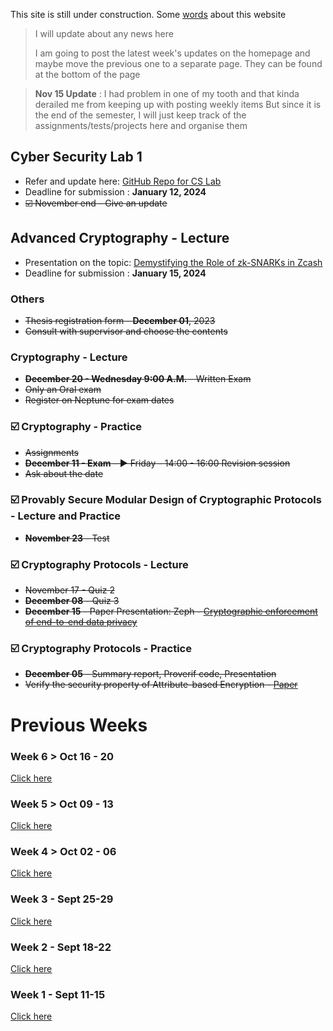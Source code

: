 This site is still under construction. Some <ins>[words](./about.html)</ins> about this website

> I will update about any news here
>
> I am going to post the latest week's updates on the homepage and maybe move the previous one to a separate page. They can be found at the bottom of the page

> **Nov 15 Update** : I had problem in one of my tooth and that kinda derailed me from keeping up with posting weekly items 
> But since it is the end of the semester, I will just keep track of the assignments/tests/projects here and organise them


## Cyber Security Lab 1

*   Refer and update here: <ins>[GitHub Repo for CS Lab](https://github.com/psyklopp/Cyber-Security-Lab-1)</ins>
*   Deadline for submission : **January 12, 2024**
*   ~~☑️ November end - Give an update~~

## Advanced Cryptography - Lecture

*   Presentation on the topic: <ins>[Demystifying the Role of zk-SNARKs in Zcash](https://arxiv.org/pdf/2008.00881.pdf)</ins>
*   Deadline for submission : **January 15, 2024**

### Others

*   ~~Thesis registration form - **December 01**, 2023~~
*   ~~Consult with supervisor and choose the contents~~

### Cryptography - Lecture

*   ~~**December 20 - Wednesday 9:00 A.M.** - Written Exam~~
*   ~~Only an Oral exam~~ 
*   ~~Register on Neptune for exam dates~~
  
### ☑️ Cryptography - Practice

*   ~~Assignments~~
*   ~~**December 11 - Exam** - ▶️ Friday - 14:00 - 16:00 Revision session~~
*   ~~Ask about the date~~ 

### ☑️ Provably Secure Modular Design of Cryptographic Protocols - Lecture and Practice 

*   ~~**November 23** - Test~~

### ☑️ Cryptography Protocols - Lecture

*   ~~November 17 - Quiz 2~~
*   ~~**December 08** - Quiz 3~~
*   ~~**December 15** - Paper Presentation: Zeph - <ins>[Cryptographic enforcement of end-to-end data privacy](./Zeph-Cryptographic_enforcement_of_end-to-end_data_privacy.pdf)</ins>~~

### ☑️ Cryptography Protocols - Practice

*   ~~**December 05** - Summary report, Proverif code, Presentation~~
*   ~~Verify the security property of Attribute-based Encryption - <ins>[Paper](./Security_Verification_of_Key_Exchange_in_Ciphertext-Policy_Attribute_Based_Encryption.pdf)</ins>~~

# Previous Weeks

### Week 6 > Oct 16 - 20

<ins>[Click here](./week_6.html)</ins>

### Week 5 > Oct 09 - 13

<ins>[Click here](./week_5.html)</ins>

### Week 4 > Oct 02 - 06

<ins>[Click here](./week_4.html)</ins>

### Week 3 - Sept 25-29

<ins>[Click here](./week_3.html)</ins>

### Week 2 - Sept 18-22

<ins>[Click here](./week_2.html)</ins>

### Week 1 - Sept 11-15

<ins>[Click here](./week_1.html)</ins>
